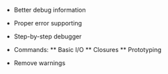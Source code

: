 * Better debug information

* Proper error supporting

* Step-by-step debugger

* Commands:
** Basic I/O
** Closures
** Prototyping

* Remove warnings
